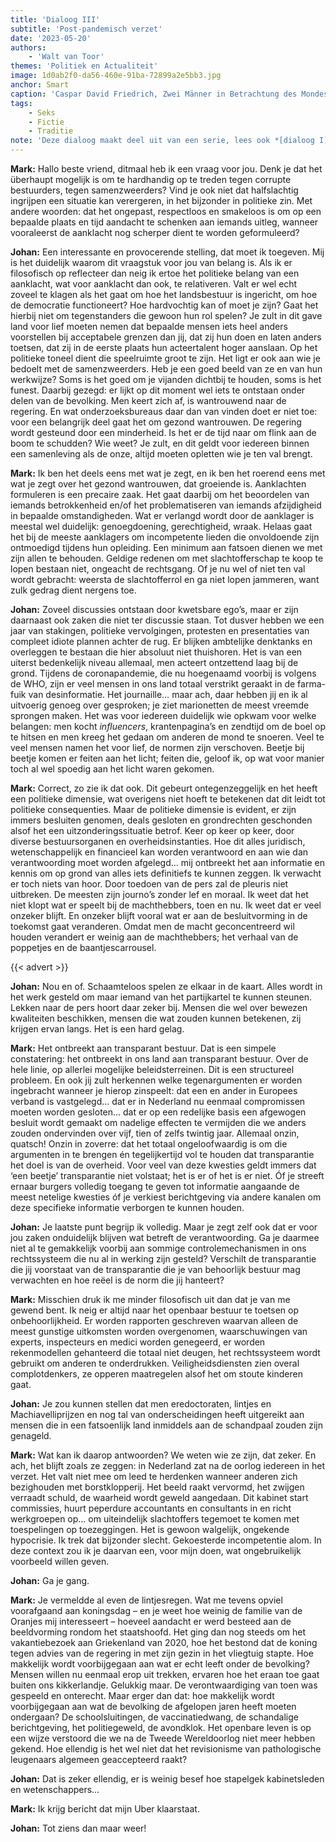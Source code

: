 ```yaml
---
title: 'Dialoog III'
subtitle: 'Post-pandemisch verzet'
date: '2023-05-20'
authors:
    - 'Walt van Toor'
themes: 'Politiek en Actualiteit'
image: 1d0ab2f0-da56-460e-91ba-72899a2e5bb3.jpg
anchor: Smart
caption: 'Caspar David Friedrich, Zwei Männer in Betrachtung des Mondes, ca. 1819.'
tags:
    - Seks
    - Fictie
    - Traditie
note: 'Deze dialoog maakt deel uit van een serie, lees ook *[dialoog I](https://reactionair.nl/artikelen/dialoog-i/)* en *[dialoog II](https://reactionair.nl/artikelen/dialoog-ii/)*.'
---
```


**Mark:** Hallo beste vriend, ditmaal heb ik een vraag voor jou. Denk je dat het überhaupt mogelijk is om te hardhandig op te treden tegen corrupte bestuurders, tegen samenzweerders? Vind je ook niet dat halfslachtig ingrijpen een situatie kan verergeren, in het bijzonder in politieke zin. Met andere woorden: dat het ongepast, respectloos en smakeloos is om op een bepaalde plaats en tijd aandacht te schenken aan iemands uitleg, wanneer vooraleerst de aanklacht nog scherper dient te worden geformuleerd? 

**Johan:** Een interessante en provocerende stelling, dat moet ik toegeven. Mij is het duidelijk waarom dit vraagstuk voor jou van belang is. Als ik er filosofisch op reflecteer dan neig ik ertoe het politieke belang van een aanklacht, wat voor aanklacht dan ook, te relativeren. Valt er wel echt zoveel te klagen als het gaat om hoe het landsbestuur is ingericht, om hoe de democratie functioneert? Hoe hardvochtig kan of moet je zijn? Gaat het hierbij niet om tegenstanders die gewoon hun rol spelen? Je zult in dit gave land voor lief moeten nemen dat bepaalde mensen iets heel anders voorstellen bij acceptabele grenzen dan jij, dat zij hun doen en laten anders toetsen, dat zij in de eerste plaats hun acteertalent hoger aanslaan. Op het politieke toneel dient die speelruimte groot te zijn. Het ligt er ook aan wie je bedoelt met de samenzweerders. Heb je een goed beeld van ze en van hun werkwijze? Soms is het goed om je vijanden dichtbij te houden, soms is het funest. Daarbij gezegd: er lijkt op dit moment wel iets te ontstaan onder delen van de bevolking. Men keert zich af, is wantrouwend naar de regering. En wat onderzoeksbureaus daar dan van vinden doet er niet toe: voor een belangrijk deel gaat het om gezond wantrouwen. De regering wordt gesteund door een minderheid. Is het er de tijd naar om flink aan de boom te schudden? Wie weet? Je zult, en dit geldt voor iedereen binnen een samenleving als de onze, altijd moeten opletten wie je ten val brengt. 

**Mark:** Ik ben het deels eens met wat je zegt, en ik ben het roerend eens met wat je zegt over het gezond wantrouwen, dat groeiende is. Aanklachten formuleren is een precaire zaak. Het gaat daarbij om het beoordelen van iemands betrokkenheid en/of het problematiseren van iemands afzijdigheid in bepaalde omstandigheden. Wat er verlangd wordt door de aanklager is meestal wel duidelijk: genoegdoening, gerechtigheid, wraak. Helaas gaat het bij de meeste aanklagers om incompetente lieden die onvoldoende zijn ontmoedigd tijdens hun opleiding. Een minimum aan fatsoen dienen we met zijn allen te behouden. Geldige redenen om met slachtofferschap te koop te lopen bestaan niet, ongeacht de rechtsgang. Of je nu wel of niet ten val wordt gebracht: weersta de slachtofferrol en ga niet lopen jammeren, want zulk gedrag dient nergens toe.

**Johan:** Zoveel discussies ontstaan door kwetsbare ego’s, maar er zijn daarnaast ook zaken die niet ter discussie staan. Tot dusver hebben we een jaar van stakingen, politieke vervolgingen, protesten en presentaties van compleet idiote plannen achter de rug. Er blijken ambtelijke denktanks en overleggen te bestaan die hier absoluut niet thuishoren. Het is van een uiterst bedenkelijk niveau allemaal, men acteert ontzettend laag bij de grond. Tijdens de coronapandemie, die nu hoegenaamd voorbij is volgens de WHO, zijn er veel mensen in ons land totaal verstrikt geraakt in de farma-fuik van desinformatie. Het journaille… maar ach, daar hebben jij en ik al uitvoerig genoeg over gesproken; je ziet marionetten de meest vreemde sprongen maken. Het was voor iedereen duidelijk wie opkwam voor welke belangen: men kocht _influencers_, krantenpagina’s en zendtijd om de boel op te hitsen en men kreeg het gedaan om anderen de mond te snoeren. Veel te veel mensen namen het voor lief, de normen zijn verschoven. Beetje bij beetje komen er feiten aan het licht; feiten die, geloof ik, op wat voor manier toch al wel spoedig aan het licht waren gekomen. 

**Mark:** Correct, zo zie ik dat ook. Dit gebeurt ontegenzeggelijk en het heeft een politieke dimensie, wat overigens niet hoeft te betekenen dat dit leidt tot politieke consequenties. Maar de politieke dimensie is evident, er zijn immers besluiten genomen, deals gesloten en grondrechten geschonden alsof het een uitzonderingssituatie betrof. Keer op keer op keer, door diverse bestuursorganen en overheidsinstanties. Hoe dit alles juridisch, wetenschappelijk en financieel kan worden verantwoord en aan wie dan verantwoording moet worden afgelegd… mij ontbreekt het aan informatie en kennis om op grond van alles iets definitiefs te kunnen zeggen. Ik verwacht er toch niets van hoor. Door toedoen van de pers zal de pleuris niet uitbreken. De meesten zijn journo’s zonder lef en moraal. Ik weet dat het niet klopt wat er speelt bij de machthebbers, toen en nu. Ik weet dat er veel onzeker blijft. En onzeker blijft vooral wat er aan de besluitvorming in de toekomst gaat veranderen. Omdat men de macht geconcentreerd wil houden verandert er weinig aan de machthebbers; het verhaal van de poppetjes en de baantjescarrousel.
 
{{< advert >}}

**Johan:**  Nou en of. Schaamteloos spelen ze elkaar in de kaart. Alles wordt in het werk gesteld om maar iemand van het partijkartel te kunnen steunen. Lekken naar de pers hoort daar zeker bij. Mensen die wel over bewezen kwaliteiten beschikken, mensen die wat zouden kunnen betekenen, zij krijgen ervan langs. Het is een hard gelag. 

**Mark:** Het ontbreekt aan transparant bestuur. Dat is een simpele constatering: het ontbreekt in ons land aan transparant bestuur. Over de hele linie, op allerlei mogelijke beleidsterreinen. Dit is een structureel probleem. En ook jij zult herkennen welke tegenargumenten er worden ingebracht wanneer je hierop zinspeelt: dat een en ander in Europees verband is vastgelegd… dat er in Nederland nu eenmaal compromissen moeten worden gesloten… dat er op een redelijke basis een afgewogen besluit wordt gemaakt om nadelige effecten te vermijden die we anders zouden ondervinden over vijf, tien of zelfs twintig jaar. Allemaal onzin, quatsch! Onzin in zoverre: dat het totaal ongeloofwaardig is om die argumenten in te brengen én tegelijkertijd vol te houden dat transparantie het doel is van de overheid. Voor veel van deze kwesties geldt immers dat ‘een beetje’ transparantie niet volstaat; het is er of het is er niet. Óf je streeft ernaar burgers volledig toegang te geven tot informatie aangaande de meest netelige kwesties óf je verkiest berichtgeving via andere kanalen om deze specifieke informatie verborgen te kunnen houden.

**Johan:**  Je laatste punt begrijp ik volledig. Maar je zegt zelf ook dat er voor jou zaken onduidelijk blijven wat betreft de verantwoording. Ga je daarmee niet al te gemakkelijk voorbij aan sommige controlemechanismen in ons rechtssysteem die nu al in werking zijn gesteld? Verschilt de transparantie die jij voorstaat van de transparantie die je van behoorlijk bestuur mag verwachten en hoe reëel is de norm die jij hanteert?

**Mark:** Misschien druk ik me minder filosofisch uit dan dat je van me gewend bent. Ik neig er altijd naar het openbaar bestuur te toetsen op onbehoorlijkheid. Er worden rapporten geschreven waarvan alleen de meest gunstige uitkomsten worden overgenomen, waarschuwingen van experts, inspecteurs en medici worden genegeerd, er worden rekenmodellen gehanteerd die totaal niet deugen, het rechtssysteem wordt gebruikt om anderen te onderdrukken. Veiligheidsdiensten zien overal complotdenkers, ze opperen maatregelen alsof het om stoute kinderen gaat.

**Johan:**  Je zou kunnen stellen dat men eredoctoraten, lintjes en Machiavelliprijzen en nog tal van onderscheidingen heeft uitgereikt aan mensen die in een fatsoenlijk land inmiddels aan de schandpaal zouden zijn genageld. 

**Mark:** Wat kan ik daarop antwoorden? We weten wie ze zijn, dat zeker. En ach, het blijft zoals ze zeggen: in Nederland zat na de oorlog iedereen in het verzet. Het valt niet mee om leed te herdenken wanneer anderen zich bezighouden met borstklopperij. Het beeld raakt vervormd, het zwijgen verraadt schuld, de waarheid wordt geweld aangedaan. Dit kabinet start commissies, huurt peperdure accountants en consultants in en richt werkgroepen op… om uiteindelijk slachtoffers tegemoet te komen met toespelingen op toezeggingen. Het is gewoon walgelijk, ongekende hypocrisie. Ik trek dat bijzonder slecht. Gekoesterde incompetentie alom. In deze context zou ik je daarvan een, voor mijn doen, wat ongebruikelijk voorbeeld willen geven.

**Johan:**  Ga je gang. 

**Mark:** Je vermeldde al even de lintjesregen. Wat me tevens opviel voorafgaand aan koningsdag – en je weet hoe weinig de familie van de Oranjes mij interesseert – hoeveel aandacht er werd besteed aan de beeldvorming rondom het staatshoofd. Het ging dan nog steeds om het vakantiebezoek aan Griekenland van 2020, hoe het bestond dat de koning tegen advies van de regering in met zijn gezin in het vliegtuig stapte. Hoe makkelijk wordt voorbijgegaan aan wat er echt leeft onder de bevolking? Mensen willen nu eenmaal erop uit trekken, ervaren hoe het eraan toe gaat buiten ons kikkerlandje. Gelukkig maar. De verontwaardiging van toen was gespeeld en onterecht. Maar erger dan dat: hoe makkelijk wordt voorbijgegaan aan wat de bevolking de afgelopen jaren heeft moeten ondergaan? De schoolsluitingen, de vaccinatiedwang, de schandalige berichtgeving, het politiegeweld, de avondklok. Het openbare leven is op een wijze verstoord die we na de Tweede Wereldoorlog niet meer hebben gekend. Hoe ellendig is het wel niet dat het revisionisme van pathologische leugenaars algemeen geaccepteerd raakt?

**Johan:**  Dat is zeker ellendig, er is weinig besef hoe stapelgek kabinetsleden en wetenschappers…

**Mark:** Ik krijg bericht dat mijn Uber klaarstaat. 

**Johan:**  Tot ziens dan maar weer!
